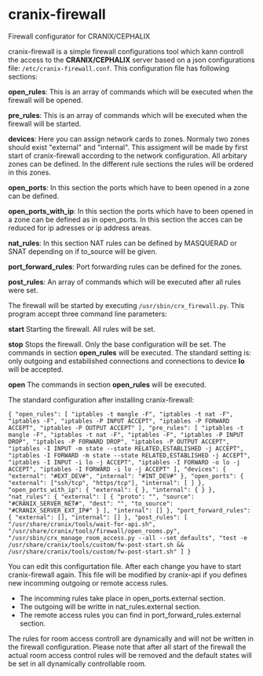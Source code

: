 # cranix-firewall
Firewall configurator for CRANIX/CEPHALIX

cranix-firewall is a simple firewall configurations tool which kann controll the access to the **CRANIX/CEPHALIX** server based on a json configurations file: `/etc/cranix-firewall.conf`. This configuration file has following sections:

**open_rules**: This is an array of commands which will be executed when the firewall will be opened.

**pre_rules**: This is an array of commands which will be executed when the firewall will be started.

**devices**: Here you can assign network cards to zones. Normaly two zones should exist "external" and "internal". This assigment will be made by first start of cranix-firewall according to the network configuration. All arbitary zones can be defined. In the different rule sections the rules will be ordered in this zones.

**open_ports**: In this section the ports which have to been opened in a zone can be defined.

**open_ports_with_ip**: In this section the ports which have to been opened in a zone can be defined as in open_ports. In this section the acces can be reduced for ip adresses or ip address areas.

**nat_rules**: In this section NAT rules can be defined by MASQUERAD or SNAT depending on if to_source will be given.

**port_forward_rules**: Port forwarding rules can be defined for the zones.

**post_rules**: An array of commands which will be executed after all rules were set.

The firewall will be started by executing `/usr/sbin/crx_firewall.py`. This program accept three command line parameters:

**start** Starting the firewall. All rules will be set.

**stop** Stops the firewall. Only the base configuration will be set. The commands in section **open_rules** will be executed. The standard setting is: only outgoing and estabilished connections and connections to device **lo** will be accepted.

**open** The commands in section **open_rules** will be executed.

The standard configuration after installing cranix-firewall:

`{
     "open_rules": [
         "iptables -t mangle -F",
         "iptables -t nat -F",
         "iptables -F",
         "iptables -P INPUT ACCEPT",
         "iptables -P FORWARD ACCEPT",
         "iptables -P OUTPUT ACCEPT"
    ],
    "pre_rules": [
        "iptables -t mangle -F",
        "iptables -t nat -F",
        "iptables -F",
        "iptables -P INPUT DROP",
        "iptables -P FORWARD DROP",
        "iptables -P OUTPUT ACCEPT",
        "iptables -I INPUT -m state --state RELATED,ESTABLISHED -j ACCEPT",
        "iptables -I FORWARD -m state --state RELATED,ESTABLISHED -j ACCEPT",
        "iptables -I INPUT -i lo -j ACCEPT",
        "iptables -I FORWARD -o lo -j ACCEPT",
        "iptables -I FORWARD -i lo -j ACCEPT"
    ],
    "devices": {
        "external": "#EXT_DEV#",
        "internal": "#INT_DEV#"
    },
    "open_ports": {
        "external": ["ssh/tcp", "https/tcp"],
        "internal": [ ]
    },
    "open_ports_with_ip": {
        "external": { },
        "internal": { }
    },
    "nat_rules": {
        "external": [
            {
                "proto": "",
                "source": "#CRANIX_SERVER_NET#",
                "dest": "",
                "to_source": "#CRANIX_SERVER_EXT_IP#"
            }
        ],
        "internal": []
    },
    "port_forward_rules": {
        "external": [],
        "internal": []
    },
    "post_rules": [
        "/usr/share/cranix/tools/wait-for-api.sh",
        "/usr/share/cranix/tools/firewall/open_rooms.py",
        "/usr/sbin/crx_manage_room_access.py --all --set_defaults",
        "test -e /usr/share/cranix/tools/custom/fw-post-start.sh && /usr/share/cranix/tools/custom/fw-post-start.sh"
    ]
}
`

You can edit this configurtation file. After each change you have to start cranix-firewall again. This file will be modified by cranix-api if you defines new incomming outgoing or remote access rules. 
* The incomming rules take place in open_ports.external section.
* The outgoing will be writte in nat_rules.external section.
* The remote access rules you can find in port_forward_rules.external section.

The rules for room access controll are dynamically and will not be written in the firewall configuration. Please note that after all start of the firewall the actual room access control rules will be removed and the default states will be set in all dynamically controllable room.
